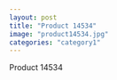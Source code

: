 ```yaml
---
layout: post
title: "Product 14534"
image: "product14534.jpg"
categories: "category1"
---
```

Product 14534
